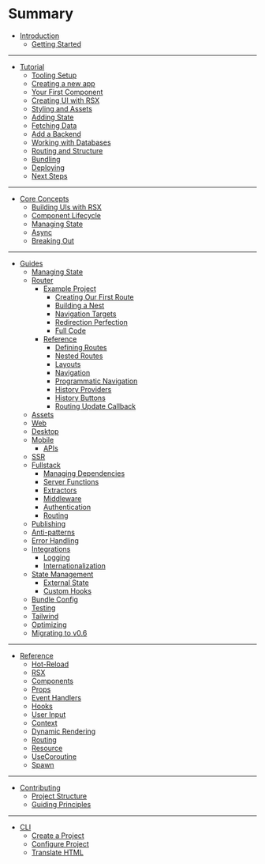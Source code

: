 # Summary

- [Introduction](index.md)
  - [Getting Started](getting_started/index.md)
---

- [Tutorial](guide/index.md)
  - [Tooling Setup](guide/tooling.md)
  - [Creating a new app](guide/new_app.md)
  - [Your First Component](guide/component.md)
  - [Creating UI with RSX](guide/rsx.md)
  - [Styling and Assets](guide/assets.md)
  - [Adding State](guide/state.md)
  - [Fetching Data](guide/data_fetching.md)
  - [Add a Backend](guide/backend.md)
  - [Working with Databases](guide/databases.md)
  - [Routing and Structure](guide/routing.md)
  - [Bundling](guide/bundle.md)
  - [Deploying](guide/deploy.md)
  - [Next Steps](guide/next_steps.md)

---

- [Core Concepts](essentials/index.md)
  - [Building UIs with RSX](essentials/rsx/index.md)
  - [Component Lifecycle](essentials/lifecycle/index.md)
  - [Managing State](essentials/state/index.md)
  - [Async](essentials/async/index.md)
  - [Breaking Out](essentials/breaking/index.md)

---

- [Guides](guides/index.md)
  - [Managing State](guides/managing_state.md)
  - [Router](router/index.md)
    - [Example Project](router/example/index.md)
      - [Creating Our First Route](router/example/first-route.md)
      - [Building a Nest](router/example/building-a-nest.md)
      - [Navigation Targets](router/example/navigation-targets.md)
      - [Redirection Perfection](router/example/redirection-perfection.md)
      - [Full Code](router/example/full-code.md)
    - [Reference](router/reference/index.md)
      - [Defining Routes](router/reference/routes/index.md)
      - [Nested Routes](router/reference/routes/nested.md)
      - [Layouts](router/reference/layouts.md)
      - [Navigation](router/reference/navigation/index.md)
      - [Programmatic Navigation](router/reference/navigation/programmatic.md)
      - [History Providers](router/reference/history-providers.md)
      - [History Buttons](router/reference/history-buttons.md)
      - [Routing Update Callback](router/reference/routing-update-callback.md)
  - [Assets](guides/assets.md)
  - [Web](guides/web/index.md)
  - [Desktop](guides/desktop/index.md)
  - [Mobile](guides/mobile/index.md)
    - [APIs](guides/mobile/apis.md)
  - [SSR](guides/ssr.md)
  - [Fullstack](guides/fullstack/index.md)
    - [Managing Dependencies](guides/fullstack/managing_dependencies.md)
  	- [Server Functions](guides/fullstack/server_functions.md)
  	- [Extractors](guides/fullstack/extractors.md)
  	- [Middleware](guides/fullstack/middleware.md)
  	- [Authentication](guides/fullstack/authentication.md)
  	- [Routing](guides/fullstack/routing.md)
  - [Publishing](cookbook/publishing.md)
  - [Anti-patterns](cookbook/antipatterns.md)
  - [Error Handling](cookbook/error_handling.md)
  - [Integrations](cookbook/integrations/index.md)
    - [Logging](cookbook/integrations/logging.md)
    - [Internationalization](cookbook/integrations/internationalization.md)
  - [State Management](cookbook/state/index.md)
    - [External State](cookbook/state/external/index.md)
    - [Custom Hooks](cookbook/state/custom_hooks/index.md)
  - [Bundle Config](cookbook/bundling.md)
  - [Testing](cookbook/testing.md)
  - [Tailwind](cookbook/tailwind.md)
  - [Optimizing](cookbook/optimizing.md)
  - [Migrating to v0.6](migration/index.md)

---
- [Reference](reference/index.md)
  - [Hot-Reload](reference/hotreload.md)
  - [RSX](reference/rsx.md)
  - [Components](reference/components.md)
  - [Props](reference/component_props.md)
  - [Event Handlers](reference/event_handlers.md)
  - [Hooks](reference/hooks.md)
  - [User Input](reference/user_input.md)
  - [Context](reference/context.md)
  - [Dynamic Rendering](reference/dynamic_rendering.md)
  - [Routing](reference/router.md)
  - [Resource](reference/use_resource.md)
  - [UseCoroutine](reference/use_coroutine.md)
  - [Spawn](reference/spawn.md)

---
- [Contributing](contributing/index.md)
  - [Project Structure](contributing/project_structure.md)
  - [Guiding Principles](contributing/guiding_principles.md)

---
- [CLI](CLI/index.md)
	- [Create a Project](CLI/creating.md)
	- [Configure Project](CLI/configure.md)
  - [Translate HTML](CLI/translate.md)

<!-- - [Static Generation](router/reference/static-generation.md) -->
<!-- - [CLI in Depth](router/reference/cli-in-depth.md)
	- [SDK](router/reference/sdk.md)
	- [Fullstack and the server](router/reference/fullstack-and-the-server.md) -->

<!-- - [Walkthrough of Internals](contributing/walkthrough_readme.md) -->
<!-- Empty file. TODO: Uncomment when the file is finished. - [Governance](contributing/governance.md) -->

<!--
  - [Liveview](reference/liveview.md)
  - [Choosing A Web Renderer](reference/choosing_a_web_renderer.md) -->


<!-- # Overview / what these guides are for -->

<!-- [Important Hooks - Overview]()
[Router and managing “pages”]()
[The “Document” abstraction]()
[Understanding Hot-Reloading]()
[CLI in Depth]()
[SDK]()
[Fullstack/The server]()
[WASM]()
[Desktop]()
[Mobile]()
[SDK]()
[Hosting Options]()
[Reactivity in way too much depth]()
[rsx! in way too much depth?]()
[Building Libraries for Dioxus]()
[Custom Renderer]()
[Crates and Compatibility]()
[Accessibility]() -->


<!-- - [Reference](reference/index.md)

  - [Managing State](reference/managing_state.md)
  - [Component Lifecycle](reference/component_lifecycle.md) -->

